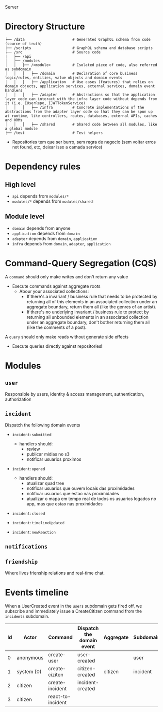 Server

<!--
reference graphql+dataloader architecture (nao dar ctrl+c/ctrl+v): code ~/dev/_clones/rbaf-graphql-api
reference DDD repo architecture (nao dar ctrl+c/ctrl+v): code ~/dev/_clones/ddd-forum
  - quebrando em projetos/deploys diferentes: code ~/dev/metis/packages/_node-microservices-ddd
-->

# Directory Structure

```
├── /data                      # Generated GraphQL schema from code (source of truth)
├── /scripts                   # GraphQL schema and database scripts
├── /src                       # Source code
|   ├── /api
│   ├── /modules
│   │   ├── /<module>          # Isolated piece of code, also referred as subdomain
│   │   │   ├── /domain        # Declaration of core business logic/rules, entities, value objects and domain events
│   │   │   ├── /application   # Use cases (features) that relies on domain objects, application services, external services, domain event handlers
│   │   │   ├── /adapter       # Abstractions so that the application layer code can interact with the infra layer code without depends from it (i.e. IUserRepo, IJWTTokenService)
│   │   │   ├── /infra         # Concrete implementations of the abstractions from the adapter layer code so that they can be spun up at runtime, like controllers, routes, databases, external APIs, caches and ORMs
│   │   │   ├── /shared        # Shared code between all modules, like a global module
├── /test                      # Test helpers
```

- Repositories tem que ser burro, sem regra de negocio (sem voltar erros not found, etc, deixar isso a camada service)

# Dependency rules

## High level

- `api` depends from `modules/*`
- `modules/*` depends from `modules/shared`

## Module level

- `domain` depends from anyone
- `application` depends from `domain`
- `adapter` depends from `domain`, `application`
- `infra` depends from `domain`, `adapter`, `application`

# Command-Query Segregation (CQS)

A `command` should only make writes and don't return any value

- Execute commands against aggregate roots
  - Abour your associated collections:
    - If there's a invariant / business rule that needs to be protected by returning all of this elements in an associated collection under an aggregate boundary, return them all (like the genres of an artist).
    - If there's no underlying invariant / business rule to protect by returning all unbounded elements in an associated collection under an aggregate boundary, don't bother returning them all (like the comments of a post).

A `query` should only make reads without generate side effects

- Execute queries directly against repositories!

# Modules

## `user`

Responsible by users, identity & access management, authentication, authorization

## `incident`

Dispatch the following domain events

- `incident:submitted`

  - handlers should:
    - review
    - publicar midias no s3
    - notificar usuarios proximos

- `incident:opened`

  - handlers should:
    - atualizar quad tree
    - notificar usuarios que ouvem locais das proximidades
    - notificar usuarios que estao nas proximidades
    - atualizar o mapa em tempo real de todos os usuarios logados no app, mas que estao nas proximidades

- `incident:closed`

- `incident:timelineUpdated`

- `incident:newReaction`

## `notifications`

## `friendship`

Where lives frienship relations and real-time chat.

# Events timeline

When a UserCreated event in the `users` subdomain gets fired off, we subscribe and immediately issue a CreateCitizen command from the `incidents` subdomain.

| Id  | Actor      | Command           | Dispatch the domain event | Aggregate | Subdomain |
| --- | ---------- | ----------------- | ------------------------- | --------- | --------- |
| 0   | anonymous  | create-user       | user-created              |           | user      |
| 1   | system (0) | create-ciziten    | citizen-created           | citizen   | incident  |
| 2   | citizen    | create-incident   | incident-created          |           |           |
| 3   | citizen    | react-to-incident |                           |           |           |
